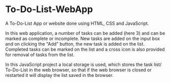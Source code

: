 # To-Do-List-WebApp
A To-Do-List App or website done using HTML, CSS and JavaScript. 

In this web application, a number of tasks can be added (here 3) and can be marked as complete or incomplete. New tasks are added on the input box and on clicking the "Add" button, the new task is added on the list. Completed tasks can be marked on the list and a cross icon is also provided for removal of tasks from the list.

In this JavaScript project a local storage is used, which stores the task list/ To-Do-List in the web browser, so that if the web browser is closed or restarted it will display the list saved in the browser.
